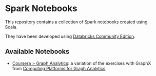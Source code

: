 # Spark Notebooks
This repository contains a collection of Spark notebooks created using Scala.

They have been developed using [Databricks Community Edition](https://databricks.com/blog/2016/02/17/introducing-databricks-community-edition-apache-spark-for-all.html).

## Available Notebooks
* [Coursera > Graph Analytics](https://github.com/flopezlasanta/spark-notebooks/tree/master/coursera/graph_analytics): a variation of the exercises with GraphX from [Computing Platforms for Graph Analytics](https://www.coursera.org/learn/graph-analytics/home/week/4)

